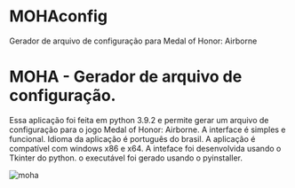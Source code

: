 # MOHAconfig
Gerador de arquivo de configuração para Medal of Honor: Airborne

# MOHA - Gerador de arquivo de configuração.

Essa aplicação foi feita em python 3.9.2 e permite gerar um arquivo de configuração para o jogo Medal of Honor: Airborne. A interface é simples e funcional. Idioma da aplicação é português do brasil. A aplicação é compatível com windows x86 e x64. A inteface foi desenvolvida usando o Tkinter do python. o executável foi gerado usando o pyinstaller.

![moha](https://user-images.githubusercontent.com/45276949/147778392-856875a0-09f1-4c65-8dd0-2af2426e6ac1.jpg)
